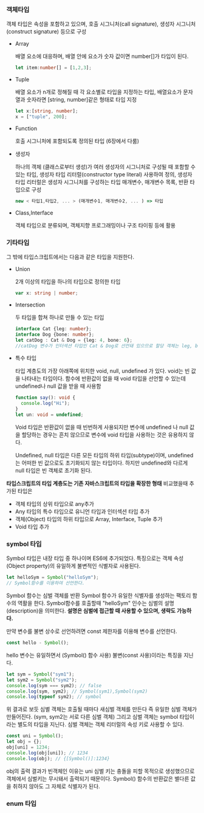 ### 객체타입

객체 타입은 속성을 포함하고 있으며, 호출 시그니처(call signature), 생성자 시그니처(construct signature) 등으로 구성

- Array

  배열 요소에 대응하며, 배열 안에 요소가 숫자 값이면 number[]가 타입이 된다.

  ~~~typescript
  let item:number[] = [1,2,3];
  ~~~

- Tuple

  배열 요소가 n개로 정해질 때 각 요소별로 타입을 지정하는 타입, 배열요소가 문자열과 숫자라면 [string, number]같은 형태로 타입 지정

  ~~~typescript
  let x:[string, number];
  x = ["tuple", 200];
  ~~~

- Function

  호출 시그니처에 포함되도록 정의된 타입 (6장에서 다룸)

- 생성자

  하나의 객체 (클래스로부터 생성)가 여러 생성자의 시그니처로 구성될 때 포함할 수 있는 타입, 생성자 타입 리터럴(constructor type literal) 사용하여 정의, 생성자 타입 리터럴은 생성자 시그니처를 구성하는 타입 매개변수, 매개변수 목록, 반환 타입으로 구성

  ~~~typescript
  new < 타입1,타입2, ... > (매개변수1, 매개변수2, ... ) => 타입
  ~~~

- Class,Interface

  객체 타입으로 분류되며, 객체지향 프로그래밍이나 구조 타이핑 등에 활용

### 기타타입

그 밖에 타입스크립트에서는 다음과 같은 타입을 지원한다.

- Union

  2개 이상의 타입을 하나의 타입으로 정의한 타입

  ~~~typescript
  var x: string | number;
  ~~~

- Intersection

  두 타입을 합쳐 하나로 만들 수 있는 타입

  ~~~typescript
  interface Cat {leg: number};
  interface Dog {bone: number};
  let catDog : Cat & Dog = {leg: 4, bone: 6};
  //catDog 변수가 인터섹션 타입인 Cat & Dog로 선언돼 있으므로 할당 객체는 leg, bone 속성만 허용
  ~~~

- 특수 타입

  타입 계층도의 가장 아래쪽에 위치한 void, null, undefined 가 있다. void는 빈 값을 나타내는 타입이다. 함수에 반환값이 없을 때 void 타입을 선언할 수 있는데 undefined나 null 값을 받을 때 사용함

  ~~~typescript
  function say(): void {
  	console.log("Hi");
  }
  let un: void = undefined;
  ~~~

  Void 타입은 반환값이 없을 때 빈번하게 사용되지만 변수에 undefined 나 null 값을 할당하는 경우는 흔치 않으므로 변수에 void 타입을 사용하는 것은 유용하지 않다.

  Undefined, null 타입은 다른 모든 타입의 하위 타입(subtype)이며, undefined는 어떠한 빈 값으로도 초기화되지 않는 타입이다.
  하지만 undefined와 다르게 null 타입은 빈 객체로 초기화 된다.

**타입스크립트의 타입 계층도는 기존 자바스크립트의 타입을 확장한 형태** 비교했을때 추가된 타입은

- 객체 타입의 상위 타입으로 any추가
- Any 타입의 특수 타입으로 유니언 타입과 인터섹션 타입 추가
- 객체(Object) 타입의 하위 타입으로 Array, Interface, Tuple 추가
- Void 타입 추가

### symbol 타입

Symbol 타입은 내장 타입 중 하나이며 ES6에 추가되었다. 특징으로는 객체 속성(Object property)의 유일하게 불변적인 식별자로 사용된다.

~~~javascript
let helloSym = Symbol("helloSym");
// Symbol함수를 이용하여 선언한다.
~~~

Symbol 함수는 심벌 객체를 반환 Symbol 함수가 유일한 식별자를 생성하는 팩토리 함수의 역활을 한다. Symbol함수를 호출할때 "helloSym" 인수는 심벌의 설명(description)을 의미한다. **설명은 심벌에 접근할 때 사용할 수 있으며, 생략도 가능하다.**

만약 변수를 불변 상수로 선언하려면 const 제한자를 이용해 변수를 선언한다.

~~~javascript
const hello - Symbol();
~~~

hello 변수는 유일하면서 (Symbol() 함수 사용) 불변(const 사용)이라는 특징을 지닌다.

~~~javascript
let sym = Symbol("sym1");
let sym2 = Symbol("sym2");
console.log(sym === sym2); // false
console.log(sym, sym2); // Symbol(sym1),Symbol(sym2)
console.log(typeof sym2); // symbol
~~~

위 결과로 보듯 심벌 객체는 호출될 때마다 새심벌 객체를 만든다 즉 유일한 심벌 객체가 만들어진다. (sym, sym2는 서로 다른 심벌 객체) 그리고 심벌 객체는 symbol 타입이라는 별도의 타입을 지닌다. 심벌 객체는 객체 리터럴의 속성 키로 사용할 수 있다.

~~~javascript
const uni = Symbol();
let obj = {};
obj[uni] = 1234;
console.log(obj[uni]); // 1234
console.log(obj); // {[Symbol()]:1234}
~~~

obj의 출력 결과가 빈객체인 이유는 uni 심벌 키는 충돌을 피할 목적으로 생성했으므로 객체에서 심벌키는 무시돼서 출력되기 때문이다. Symbol() 함수의 반환값은 별다른 값을 취하지 않아도 그 자체로 식별자가 된다.

### enum 타입

